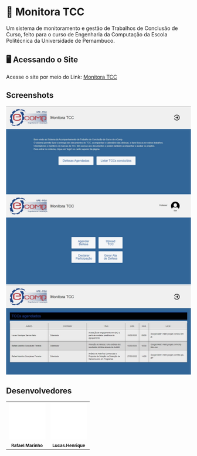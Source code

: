 # 📝 Monitora TCC

Um sistema de monitoramento e gestão de Trabalhos de Conclusão de Curso, feito para o curso de Engenharia da Computação da Escola Politécnica da Universidade de Pernambuco. 

## 🖥️ Acessando o Site

Acesse o site por meio do Link: [Monitora TCC](https://monitora-tcc.vercel.app)

## Screenshots
![foto1](https://github.com/LMM-Eng-Software/Monitora-TCC/blob/main/imagens-README/site/app-image-1.jpg)
![foto2](https://github.com/LMM-Eng-Software/Monitora-TCC/blob/main/imagens-README/site/app-image-2.jpg)
![foto3](https://github.com/LMM-Eng-Software/Monitora-TCC/blob/main/imagens-README/site/app-image-3.jpg)


## Desenvolvedores
<table>
  <tr>
    <td align="center">
      <a href="https://github.com/Rafarinh0">
        <img src="imagens-README/contribuidores/rafael-perfil.svg" width="100px;" alt="Foto do Rafael Marinho no GitHub"/><br>
        <sub>
          <b>Rafael Marinho</b>
        </sub>
      </a>
    </td>
    <td align="center">
      <a href="https://github.com/LucasHenrique-dev">
        <img src="imagens-README/contribuidores/lucas-perfil.svg" width="100px;" alt="Foto do Lucas Henrique no Github"/><br>
        <sub>
          <b>Lucas Henrique</b>
        </sub>
      </a>
    </td>
  </tr>
</table>
